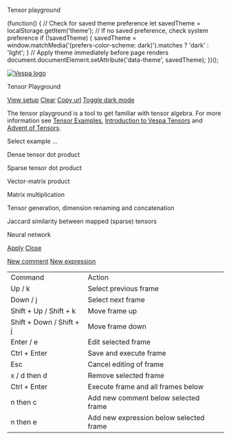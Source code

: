 Tensor playground

(function() {
// Check for saved theme preference
let savedTheme = localStorage.getItem('theme');
// If no saved preference, check system preference
if (!savedTheme) {
savedTheme = window.matchMedia('(prefers-color-scheme: dark)').matches ? 'dark' : 'light';
}
// Apply theme immediately before page renders
document.documentElement.setAttribute('data-theme', savedTheme);
})();

[![Vespa logo](/assets/logos/logo.svg)](/playground)

Tensor Playground

[View setup](#)
[Clear](#)
[Copy url](#)
[Toggle dark mode](#)

The tensor playground is a tool to get familiar with tensor algebra.
For more information see [Tensor Examples](/en/tensor-examples.html),
[Introduction to Vespa Tensors](https://blog.vespa.ai/computing-with-tensors/)
and [Advent of Tensors](https://blog.vespa.ai/advent-of-tensors-2023/).

Select example ...

Dense tensor dot product

Sparse tensor dot product

Vector-matrix product

Matrix multiplication

Tensor generation, dimension renaming and concatenation

Jaccard similarity between mapped (sparse) tensors

Neural network

[Apply](#)
[Close](#)

[New comment](#)
[New expression](#)

|  |  |
| --- | --- |
| Command | Action |
| Up / k | Select previous frame |
| Down / j | Select next frame |
| Shift + Up / Shift + k | Move frame up |
| Shift + Down / Shift + j | Move frame down |
| Enter / e | Edit selected frame |
| Ctrl + Enter | Save and execute frame |
| Esc | Cancel editing of frame |
| x / d then d | Remove selected frame |
| Ctrl + Enter | Execute frame and all frames below |
| n then c | Add new comment below selected frame |
| n then e | Add new expression below selected frame |
